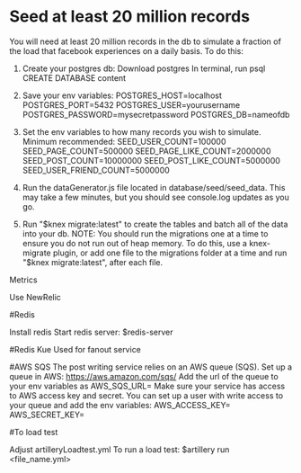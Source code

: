 

# Seed at least 20 million records
You will need at least 20 million records in the db to simulate a fraction of the load that facebook experiences on a daily basis. To do this:

1. Create your postgres db:
Download postgres
In terminal, run psql
CREATE DATABASE content

3. Save your env variables:
POSTGRES_HOST=localhost
POSTGRES_PORT=5432
POSTGRES_USER=yourusername
POSTGRES_PASSWORD=mysecretpassword
POSTGRES_DB=nameofdb

4. Set the env variables to how many records you wish to simulate. Minimum recommended:
SEED_USER_COUNT=100000
SEED_PAGE_COUNT=500000
SEED_PAGE_LIKE_COUNT=2000000
SEED_POST_COUNT=10000000
SEED_POST_LIKE_COUNT=5000000
SEED_USER_FRIEND_COUNT=5000000

5. Run the dataGenerator.js file located in database/seed/seed_data. This may take a few minutes, but you should see console.log updates as you go.

6. Run "$knex migrate:latest" to create the tables and batch all of the data into your db. NOTE: You should run the migrations one at a time to ensure you do not run out of heap memory. To do this, use a knex-migrate plugin, or add one file to the migrations folder at a time and run "$knex migrate:latest", after each file.





Metrics

Use NewRelic

#Redis

Install redis
Start redis server: $redis-server


#Redis Kue
Used for fanout service



#AWS SQS
The post writing service relies on an AWS queue (SQS).
Set up a queue in AWS: https://aws.amazon.com/sqs/
Add the url of the queue to your env variables as
AWS_SQS_URL=<yoururl>
Make sure your service has access to AWS access key and secret. You can set up a user with write access to your queue and add the env variables:
AWS_ACCESS_KEY=<youraccesskey>
AWS_SECRET_KEY=<yoursecrectkey>




#To load test

Adjust artilleryLoadtest.yml
To run a load test: $artillery run <file_name.yml>